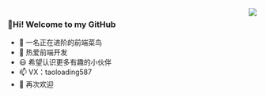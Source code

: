 <img align="right" src="https://github-readme-stats.vercel.app/api?username=TaoLoading&show_icons=true">

### 👋Hi! Welcome to my GitHub
- 👀 一名正在进阶的前端菜鸟
- 🌱 热爱前端开发
- 😃 希望认识更多有趣的小伙伴
- 📫 VX：taoloading587
- 👋 再次欢迎
